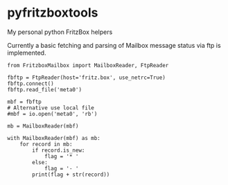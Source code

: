 pyfritzboxtools
===============

My personal python FritzBox helpers

Currently a basic fetching and parsing of Mailbox message
status via ftp is implemented.


```
from FritzboxMailbox import MailboxReader, FtpReader

fbftp = FtpReader(host='fritz.box', use_netrc=True)
fbftp.connect()
fbftp.read_file('meta0')

mbf = fbftp
# Alternative use local file
#mbf = io.open('meta0', 'rb')

mb = MailboxReader(mbf)

with MailboxReader(mbf) as mb:
    for record in mb:
        if record.is_new:
            flag = '* '
        else:
            flag = '- '
        print(flag + str(record))
```

